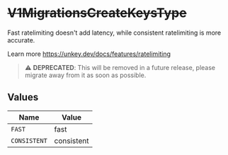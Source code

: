 # ~~V1MigrationsCreateKeysType~~

Fast ratelimiting doesn't add latency, while consistent ratelimiting is more accurate.

Learn more
<https://unkey.dev/docs/features/ratelimiting>

> :warning: **DEPRECATED**: This will be removed in a future release, please migrate away from it as soon as possible.


## Values

| Name         | Value        |
| ------------ | ------------ |
| `FAST`       | fast         |
| `CONSISTENT` | consistent   |